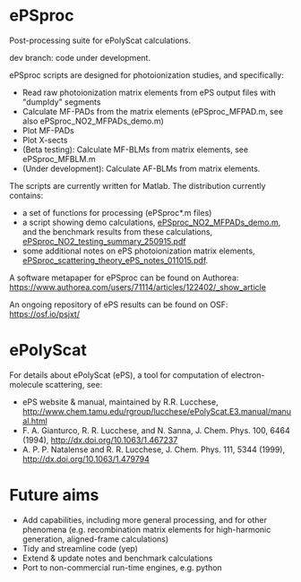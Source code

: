 # ePSproc
Post-processing suite for ePolyScat calculations.

dev branch: code under development.

ePSproc scripts are designed for photoionization studies, and specifically:
- Read raw photoionization matrix elements from ePS output files with "dumpIdy" segments
- Calculate MF-PADs from the matrix elements (ePSproc_MFPAD.m, see also ePSproc_NO2_MFPADs_demo.m)
- Plot MF-PADs
- Plot X-sects
- (Beta testing): Calculate MF-BLMs from matrix elements, see ePSproc_MFBLM.m
- (Under development): Calculate AF-BLMs from matrix elements.

The scripts are currently written for Matlab. The distribution currently contains:
- a set of functions for processing (ePSproc*.m files)
- a script showing demo calculations, <a href="https://github.com/phockett/ePSproc/blob/master/ePSproc_NO2_MFPADs_demo.m">ePSproc_NO2_MFPADs_demo.m</a>, and the benchmark results from these calculations, <a href="https://github.com/phockett/ePSproc/blob/master/ePSproc_NO2_testing_summary_250915.pdf">ePSproc_NO2_testing_summary_250915.pdf</a>
- some additional notes on ePS photoionization matrix elements, <a href="https://github.com/phockett/ePSproc/blob/master/ePSproc_scattering_theory_ePS_notes_011015.pdf">ePSproc_scattering_theory_ePS_notes_011015.pdf</a>.

A software metapaper for ePSproc can be found on Authorea: https://www.authorea.com/users/71114/articles/122402/_show_article

An ongoing repository of ePS results can be found on OSF: https://osf.io/psjxt/

# ePolyScat
For details about ePolyScat (ePS), a tool for computation of electron-molecule scattering, see:
- ePS website & manual, maintained by R.R. Lucchese, http://www.chem.tamu.edu/rgroup/lucchese/ePolyScat.E3.manual/manual.html
- F. A. Gianturco, R. R. Lucchese, and N. Sanna, J. Chem. Phys. 100, 6464 (1994), http://dx.doi.org/10.1063/1.467237
- A. P. P. Natalense and R. R. Lucchese, J. Chem. Phys. 111, 5344 (1999), http://dx.doi.org/10.1063/1.479794

# Future aims
- Add capabilities, including more general processing, and for other phenomena (e.g. recombination matrix elements for high-harmonic generation, aligned-frame calculations)
- Tidy and streamline code (yep)
- Extend & update notes and benchmark calculations
- Port to non-commercial run-time engines, e.g. python
